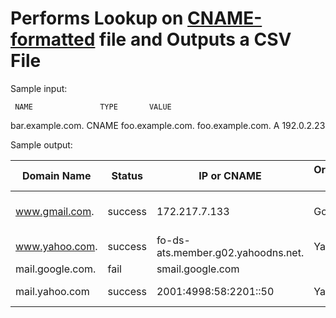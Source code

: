 # Performs Lookup on [CNAME-formatted](https://en.wikipedia.org/wiki/CNAME_record) file and Outputs a CSV File #

Sample input:

     NAME               TYPE       VALUE

bar.example.com.        CNAME  foo.example.com.
foo.example.com.        A      192.0.2.23

Sample output:

|Domain Name|Status|IP or CNAME|Organization Name|ISP|AS Number|City|State|Country|Zip Code|
|-----------|------|-----------|-----------------|---|---------|----|-----|-------|--------|
|www.gmail.com.|success|172.217.7.133|Google|Google|AS15169 Google LLC|McDonough|Georgia|United States|30253|
|www.yahoo.com.|success|fo-ds-ats.member.g02.yahoodns.net.|Yahoo|Inktomi Corporation|AS36647 Yahoo|Sunnyvale|California|United States|	
|mail.google.com.|fail|smail.google.com|						
|mail.yahoo.com|success|2001:4998:58:2201::50|Yahoo!|Yahoo!|AS26101 Yahoo!|Sunnyvale|California|United States|